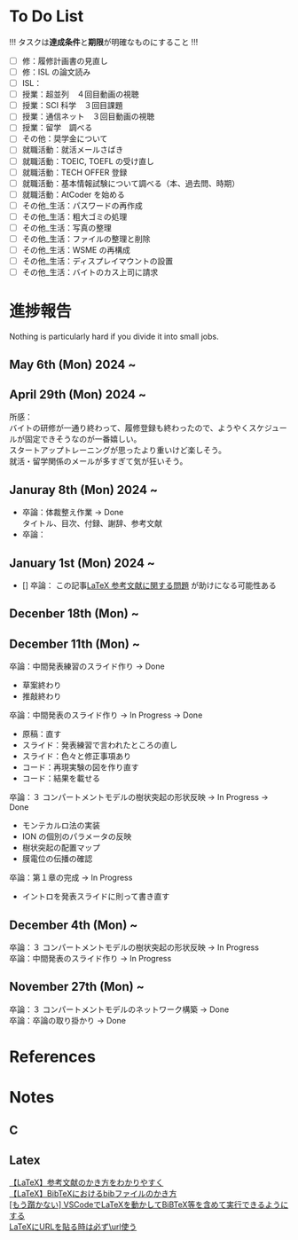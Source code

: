 # To Do List
!!! タスクは**達成条件**と**期限**が明確なものにすること !!!

- [ ] 修：履修計画書の見直し
- [ ] 修：ISL の論文読み
- [ ] ISL：
- [ ] 授業：超並列　４回目動画の視聴
- [ ] 授業：SCI 科学　３回目課題
- [ ] 授業：通信ネット　３回目動画の視聴
- [ ] 授業：留学　調べる
- [ ] その他：奨学金について
- [ ] 就職活動：就活メールさばき
- [ ] 就職活動：TOEIC, TOEFL の受け直し
- [ ] 就職活動：TECH OFFER 登録
- [ ] 就職活動：基本情報試験について調べる（本、過去問、時期）
- [ ] 就職活動：AtCoder を始める
- [ ] その他_生活：パスワードの再作成
- [ ] その他_生活：粗大ゴミの処理
- [ ] その他_生活：写真の整理
- [ ] その他_生活：ファイルの整理と削除
- [ ] その他_生活：WSME の再構成
- [ ] その他_生活：ディスプレイマウントの設置
- [ ] その他_生活：バイトのカス上司に請求
# 進捗報告
Nothing is particularly hard if you divide it into small jobs.
## May 6th (Mon) 2024 ~

## April 29th (Mon) 2024 ~
所感：  
バイトの研修が一通り終わって、履修登録も終わったので、ようやくスケジュールが固定できそうなのが一番嬉しい。  
スタートアップトレーニングが思ったより重いけど楽しそう。  
就活・留学関係のメールが多すぎて気が狂いそう。
## Januray 8th (Mon) 2024 ~
 - 卒論：体裁整え作業  → Done  
   タイトル、目次、付録、謝辞、参考文献
- 卒論：
## January 1st (Mon) 2024 ~
 - [] 卒論：
   この記事[LaTeX 参考文献に関する問題](https://superuser.com/questions/1476212/latex-issue-with-biblography) が助けになる可能性ある
## Decenber 18th (Mon) ~
## December 11th (Mon) ~
卒論：中間発表練習のスライド作り → Done  
 - 草案終わり
 - 推敲終わり

卒論：中間発表のスライド作り → In Progress → Done  
 - 原稿：直す
 - スライド：発表練習で言われたところの直し
 - スライド：色々と修正事項あり
 - コード：再現実験の図を作り直す
 - コード：結果を載せる

卒論：３ コンパートメントモデルの樹状突起の形状反映  → In Progress → Done  
 - モンテカルロ法の実装
 - ION の個別のパラメータの反映
 - 樹状突起の配置マップ
 - 膜電位の伝播の確認

卒論：第１章の完成 → In Progress  
 - イントロを発表スライドに則って書き直す

## December 4th (Mon) ~
卒論：３ コンパートメントモデルの樹状突起の形状反映 → In Progress  
卒論：中間発表のスライド作り → In Progress  
## November 27th (Mon) ~
卒論：３ コンパートメントモデルのネットワーク構築 → Done  
卒論：卒論の取り掛かり → Done  

# References


# Notes
## C

## Latex
[【LaTeX】参考文献のかき方をわかりやすく](https://mathlandscape.com/latex-cite/)  
[【LaTeX】BibTeXにおけるbibファイルのかき方](https://mathlandscape.com/latex-bib/)  
[[もう躓かない] VSCodeでLaTeXを動かしてBiBTeX等を含めて実行できるようにする](https://qiita.com/YokoPhys-h/items/227ab79551802fbf641c)  
[LaTeXにURLを貼る時は必ず\url使う](https://tm23forest.com/contents/latex-url-paste)
